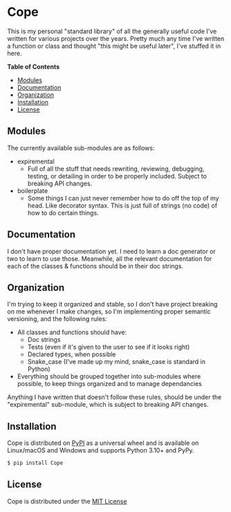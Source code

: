 # Cope

This is my personal "standard library" of all the generally useful code I've written for various projects over the years. Pretty much any time I've written a function or class and thought "this might be useful later", I've stuffed it in here.

**Table of Contents**
* [Modules](#modules)
* [Documentation](#documentation)
* [Organization](#organization)
* [Installation](#installation)
* [License](#license)


## Modules
The currently available sub-modules are as follows:
- expiremental
    - Full of all the stuff that needs rewriting, reviewing, debugging, testing, or detailing in order to be properly included. Subject to breaking API changes.
- boilerplate
    - Some things I can just never remember how to do off the top of my head. Like decorator syntax. This is just full of strings (no code) of how to do certain things.


## Documentation
I don't have proper documentation yet. I need to learn a doc generator or two to learn to use those. Meanwhile, all the relevant documentation for each of the classes & functions should be in their doc strings.


## Organization
I'm trying to keep it organized and stable, so I don't have project breaking on me whenever I make changes, so I'm implementing proper semantic versioning, and the following rules:
- All classes and functions should have:
    - Doc strings
    - Tests (even if it's given to the user to see if it looks right)
    - Declared types, when possible
    - Snake_case (I've made up my mind, snake_case is standard in Python)
- Everything should be grouped together into sub-modules where possible, to keep things organized and to manage dependancies

Anything I have written that doesn't follow these rules, should be under the "expiremental" sub-module, which is subject to breaking API changes.


## Installation
Cope is distributed on [PyPI](https://pypi.org) as a universal wheel and is available on Linux/macOS and Windows and supports Python 3.10+ and PyPy.

```bash
$ pip install Cope
```


## License
Cope is distributed under the [MIT License](https://choosealicense.com/licenses/mit)
